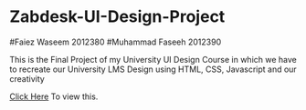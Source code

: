 # Zabdesk-UI-Design-Project
#Faiez Waseem 2012380
#Muhammad Faseeh 2012390
<p>This is the Final Project of my University UI Design Course in which we have to recreate our University LMS Design using HTML, CSS, Javascript and our creativity</p>
<p><a href="https://muhammadfaseeh2002.github.io/Zabdesk-UI-Design-Project/">Click Here</a> To view this.</p>
